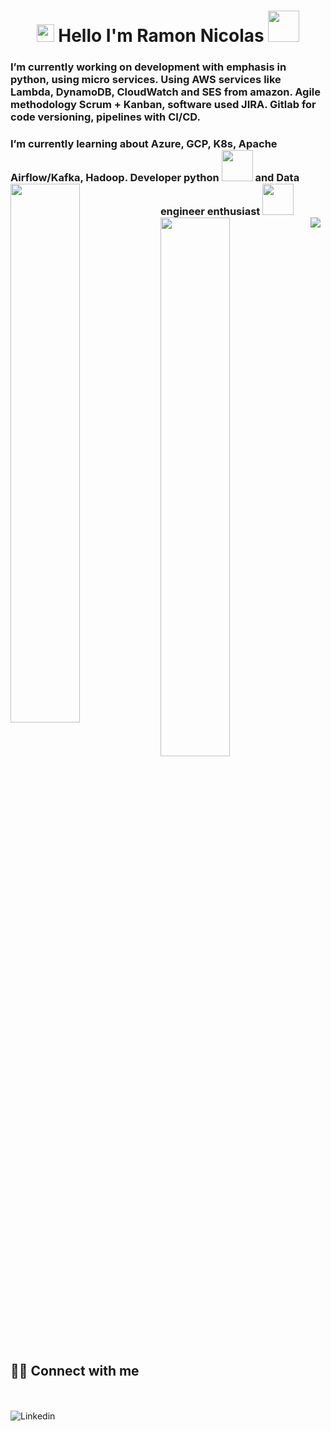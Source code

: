 <h1 align="center">
<img src="https://media.giphy.com/media/hvRJCLFzcasrR4ia7z/giphy.gif" width="28">
Hello I'm Ramon Nicolas  <img src="https://media.giphy.com/media/12oufCB0MyZ1Go/giphy.gif" width="50">
</h1>
<h3>
I’m currently working on development with emphasis in python, using micro services.
Using AWS services like Lambda, DynamoDB, CloudWatch and SES from amazon.
Agile methodology Scrum + Kanban, software used JIRA.
Gitlab for code versioning, pipelines with CI/CD.
</h3>
<h3> 
I’m currently learning about Azure, GCP, K8s, Apache Airflow/Kafka, Hadoop. 
Developer python <img src="https://media.giphy.com/media/KAq5w47R9rmTuvWOWa/giphy.gif" width="50"> and Data engineer enthusiast <img src="https://static.wixstatic.com/media/9546dd_4c7c5da72d574e18a271e8b939ff9f72~mv2.png" width="50"> 


<!--
**RamonNicolas/RamonNicolas** is a ✨ _special_ ✨ repository because its `README.md` (this file) appears on your GitHub profile.

Here are some ideas to get you started:

- 🔭 I’m currently working on ...
- 🌱 I’m currently learning ...
- 👯 I’m looking to collaborate on ...
- 🤔 I’m looking for help with ...
- 💬 Ask me about ...
- 📫 How to reach me: ...
- 😄 Pronouns: ...
- ⚡ Fun fact: ...
-->


<img align="left"  width="47%"  src="https://github-readme-stats.vercel.app/api?username=RamonNicolas&show_icons=true&theme=radical " />

<img align="left" width="47%" src="https://github-readme-stats.vercel.app/api/top-langs/?username=RamonNicolas&layout=compact" />




<img align="left" src="https://img.shields.io/badge/python-3670A0?style=for-the-badge&logo=python&logoColor=ffdd54" />

## <br /> 🙋‍♂️ Connect with me 
<!-- Badges template - https://github.com/Ileriayo/markdown-badges#social-->
<br />
  <br />
  <a  href="https://www.linkedin.com/in/ramon-nicolas-a33938141//"><img align="left" alt="Linkedin" src="https://img.shields.io/badge/linkedin-%230077B5.svg?style=for-the-badge&logo=linkedin&logoColor=white"/></a>
  <br />




